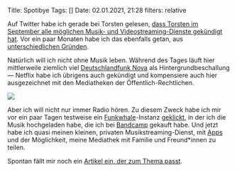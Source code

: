 Title: Spotibye
Tags: []
Date: 02.01.2021, 21:28
filters: relative

Auf Twitter habe ich gerade bei Torsten gelesen, [dass Torsten im September alle möglichen Musik- und Videostreaming-Dienste gekündigt hat](https://twitter.com/Pixelaffe/status/1345409586401079302). Vor ein paar Monaten habe ich das ebenfalls getan, aus [unterschiedlichen Gründen](https://zeitschlag.blog/2020/10/22/spotibye.html).

Natürlich will ich nicht ohne Musik leben. Während des Tages läuft hier mittlerweile ziemlich viel [Deutschlandfunk Nova](https://www.deutschlandfunknova.de/) als Hintergrundbeschallung — Netflix habe ich übrigens auch gekündigt und kompensiere auch hier ausgezeichnet mit den Mediatheken der Öffentlich-Rechtlichen.

![](spotibye.png)

Aber ich will nicht nur immer Radio hören. Zu diesem Zweck habe ich mir vor ein paar Tagen testweise ein [Funkwhale](https://funkwhale.audio/)-Instanz [geklickt](https://weingaertner-it.de/index.php/produkt-kategorie/funkwhale-hosting/), in der ich die Musik hochgeladen habe, die ich bei [Bandcamp](https://bandcamp.com/) gekauft habe. Und jetzt habe ich quasi meinen kleinen, privaten Musikstreaming-Dienst, mit [Apps](https://funkwhale.audio/de/apps) und der Möglichkeit, meine Mediathek mit Familie und Freund\*innen zu teilen.

Spontan fällt mir noch ein [Artikel ein, der zum Thema passt](https://www.neues-deutschland.de/artikel/1146129.bob-dylan-verwertung-bis-zum-letzten-ton.html).